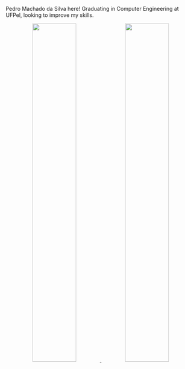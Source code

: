 Pedro Machado da Silva here! Graduating in Computer Engineering at UFPel, looking to improve my skills.
<div align="center">
  <a href="https://github.com/pedromasi">
  <img width="48%" src="https://github-readme-stats.vercel.app/api?username=pedromasi&show_icons=true&theme=dark&include_all_commits=true&count_private=true"/>
  <img width="48%" src="https://github-readme-stats.vercel.app/api/top-langs/?username=pedromasi&layout=compact&langs_count=7&theme=dark"/>
</div>
